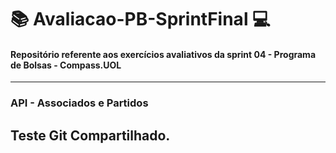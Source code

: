 # :books: Avaliacao-PB-SprintFinal :computer:
#### Repositório referente aos exercícios avaliativos da sprint 04 - Programa de Bolsas - Compass.UOL
-----------------------------------------------
### API - Associados e Partidos
Teste Git Compartilhado.
-----------------------------------------------
